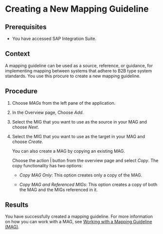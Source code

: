<!-- loioa42920e9cfd841cd9be7bfe2de2427b0 -->

<link rel="stylesheet" type="text/css" href="../css/sap-icons.css"/>

# Creating a New Mapping Guideline



<a name="loioa42920e9cfd841cd9be7bfe2de2427b0__prereq_z41_qfr_gcb"/>

## Prerequisites

-   You have accessed SAP Integration Suite.



<a name="loioa42920e9cfd841cd9be7bfe2de2427b0__context_thb_1tx_ncb"/>

## Context

A mapping guideline can be used as a source, reference, or guidance, for implementing mapping between systems that adhere to B2B type system standards. You use this procure to create a new mapping guideline.



<a name="loioa42920e9cfd841cd9be7bfe2de2427b0__steps_uhb_1tx_ncb"/>

## Procedure

1.  Choose *MAGs* from the left pane of the application.

2.  In the Overview page, Choose *Add*.

3.  Select the MIG that you want to use as the source in your MAG and choose *Next*.

4.  Select the MIG that you want to use as the target in your MAG and choose *Create*.

    You can also create a MAG by copying an existing MAG.

    Choose the action <span class="SAP-icons-V5"></span> button from the overview page and select *Copy*. The copy functionality has two options:

    -   *Copy MAG Only*: This option creates only a copy of the MAG.

    -   *Copy MAG and Referenced MIGs*: This option creates a copy of both the MAG and the MIGs referenced in it.




<a name="loioa42920e9cfd841cd9be7bfe2de2427b0__result_qgb_wmr_gcb"/>

## Results

You have successfully created a mapping guideline. For more information on how you can work with a MAG, see [Working with a Mapping Guideline \(MAG\)](working-with-a-mapping-guideline-mag-0803ca6.md).

